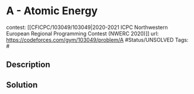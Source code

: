 # A - Atomic Energy

contest: [[CFICPC/103049/103049|2020-2021 ICPC Northwestern European Regional Programming Contest (NWERC 2020)]]
url: https://codeforces.com/gym/103049/problem/A
#Status/UNSOLVED
Tags: #

## Description

## Solution

